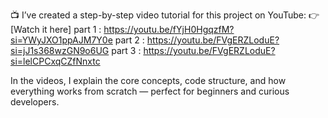 📺 I’ve created a step-by-step video tutorial for this project on YouTube:
👉 [Watch it here] part 1 : https://youtu.be/fYjH0HgqzfM?si=YWyJXO1ppAJM7Y0e part 2 : https://youtu.be/FVgERZLoduE?si=jJ1s368wzGN9o6UG part 3 : https://youtu.be/FVgERZLoduE?si=lelCPCxqCZfNnxtc

In the videos, I explain the core concepts, code structure, and how everything works from scratch — perfect for beginners and curious developers.

